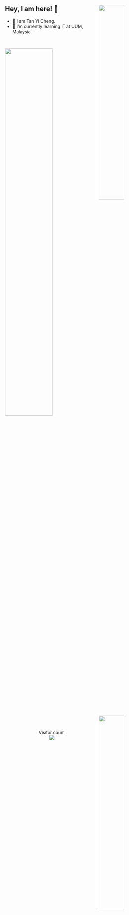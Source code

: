 <!--
sourse code:
Theme
https://github.com/abhisheknaiidu/awesome-github-profile-readme
https://github.com/anuraghazra/github-readme-stats
Visitor Count
https://github.com/sagar-viradiya/sagar-viradiya/blob/master/README.md
Dino GIF
https://github.com/saadeghi/saadeghi/blob/master/dino.gif

Welcome for those who open the raw code!
If you are interest to build a nice-look profile
You can simply use the sourse code that I provided at up-side
Have a nice day!

by Tan Yi Cheng
-->

## Hey, I am here! :wave: <img align="right" width="40%" src="https://raw.githubusercontent.com/saadeghi/saadeghi/master/dino.gif">
- 👯 I am Tan Yi Cheng.
- 🌱 I’m currently learning IT at UUM, Malaysia. 

<br>


[<img align="justify" width="55%" src="https://github-readme-stats.vercel.app/api?username=Tan-Yi-Cheng&theme=dark&show_icons=true">](https://metrics.lecoq.io/Tan-Yi-Cheng?template=classic)
[<img align="right" width="40%" src="https://github-readme-stats.vercel.app/api/top-langs/?username=Tan-Yi-Cheng&theme=dark&layout=compact">](https://github.com/Tan-Yi-Cheng/github-readme-stats)

<br>

<p align="center"> 
  Visitor count<br>
  <img src="https://profile-counter.glitch.me/Tan-Yi-Cheng/count.svg" />
</p>
